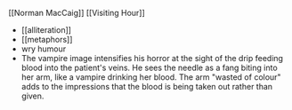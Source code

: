 [[Norman MacCaig]] [[Visiting Hour]]
- [[alliteration]] 
- [[metaphors]]
- wry humour
- The vampire image intensifies his horror at the sight of the drip feeding blood into the patient's veins. He sees the needle as a fang biting into her arm, like a vampire drinking her blood. The arm "wasted of colour" adds to the impressions that the blood is being taken out rather than given.